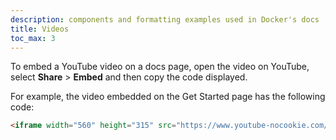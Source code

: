 ```yaml
---
description: components and formatting examples used in Docker's docs
title: Videos
toc_max: 3
---
```


To embed a YouTube video on a docs page, open the video on YouTube, select
**Share** > **Embed** and then copy the code displayed.

For example, the video embedded on the Get Started page has the following code:

```html
<iframe width="560" height="315" src="https://www.youtube-nocookie.com/embed/iqqDU2crIEQ?start=30" frameborder="0" allow="accelerometer; autoplay; encrypted-media; gyroscope; picture-in-picture" allowfullscreen></iframe>
```
